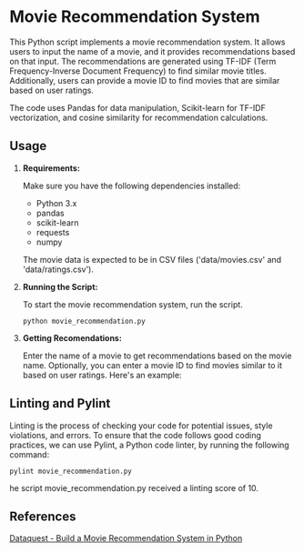 # Movie Recommendation System

This Python script implements a movie recommendation system. It allows users to input the name of a movie, and it provides recommendations based on that input. The recommendations are generated using TF-IDF (Term Frequency-Inverse Document Frequency) to find similar movie titles. Additionally, users can provide a movie ID to find movies that are similar based on user ratings.

The code uses Pandas for data manipulation, Scikit-learn for TF-IDF vectorization, and cosine similarity for recommendation calculations.

## Usage

1. **Requirements:**

   Make sure you have the following dependencies installed:
   - Python 3.x
   - pandas
   - scikit-learn
   - requests
   - numpy

   The movie data is expected to be in CSV files ('data/movies.csv' and 'data/ratings.csv').

2. **Running the Script:**

   To start the movie recommendation system, run the script.

   ```
   python movie_recommendation.py
   ```

3. **Getting Recomendations:**

    Enter the name of a movie to get recommendations based on the movie name. Optionally, you can enter a movie ID to find movies similar to it based on user ratings. Here's an example:


## Linting and Pylint

Linting is the process of checking your code for potential issues, style violations, and errors. To ensure that the code follows good coding practices, we can use Pylint, a Python code linter, by running the following command:

```
pylint movie_recommendation.py
```

he script movie_recommendation.py received a linting score of 10.

## References
[Dataquest - Build a Movie Recommendation System in Python](https://github.com/dataquestio/project-walkthroughs/blob/master/movie_recs/movie_recommendations.ipynb)

